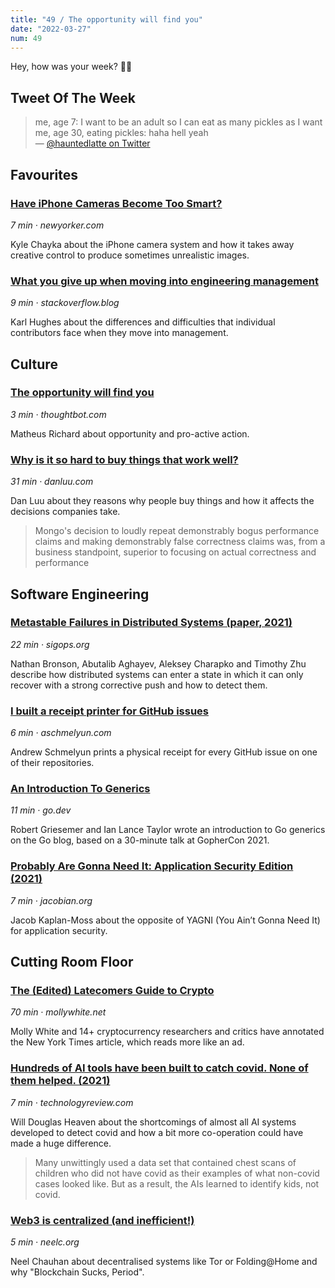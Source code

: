 ```yaml
---
title: "49 / The opportunity will find you"
date: "2022-03-27"
num: 49
---
```


Hey, how was your week? ✌🏻

## Tweet Of The Week

> me, age 7: I want to be an adult so I can eat as many pickles as I want  
> me, age 30, eating pickles: haha hell yeah  
> — [@hauntedlatte on Twitter](https://twitter.com/hauntedlatte/status/1440103105568206853)

## Favourites

### [Have iPhone Cameras Become Too Smart?](https://www.newyorker.com/culture/infinite-scroll/have-iphone-cameras-become-too-smart)

_7 min · newyorker.com_

Kyle Chayka about the iPhone camera system and how it takes away creative control to produce sometimes unrealistic images.

### [What you give up when moving into engineering management](https://stackoverflow.blog/2022/02/23/what-you-give-up-when-moving-into-engineering-management/)

_9 min · stackoverflow.blog_

Karl Hughes about the differences and difficulties that individual contributors face when they move into management.

## Culture

### [The opportunity will find you](https://thoughtbot.com/blog/the-opportunity-will-find-you)

_3 min · thoughtbot.com_

Matheus Richard about opportunity and pro-active action.

### [Why is it so hard to buy things that work well?](https://danluu.com/nothing-works/)

_31 min · danluu.com_

Dan Luu about they reasons why people buy things and how it affects the decisions companies take.

> Mongo's decision to loudly repeat demonstrably bogus performance claims and making demonstrably false correctness claims was, from a business standpoint, superior to focusing on actual correctness and performance

## Software Engineering

### [Metastable Failures in Distributed Systems (paper, 2021)](https://sigops.org/s/conferences/hotos/2021/papers/hotos21-s11-bronson.pdf)

_22 min · sigops.org_

Nathan Bronson, Abutalib Aghayev, Aleksey Charapko and Timothy Zhu describe how distributed systems can enter a state in which it can only recover with a strong corrective push and how to detect them.

### [I built a receipt printer for GitHub issues](https://aschmelyun.com/blog/i-built-a-receipt-printer-for-github-issues/)

_6 min · aschmelyun.com_

Andrew Schmelyun prints a physical receipt for every GitHub issue on one of their repositories.

### [An Introduction To Generics](https://go.dev/blog/intro-generics)

_11 min · go.dev_

Robert Griesemer and Ian Lance Taylor wrote an introduction to Go generics on the Go blog, based on a 30-minute talk at GopherCon 2021.

### [Probably Are Gonna Need It: Application Security Edition (2021)](https://jacobian.org/2021/jul/8/appsec-pagnis/)

_7 min · jacobian.org_

Jacob Kaplan-Moss about the opposite of YAGNI (You Ain’t Gonna Need It) for application security.

## Cutting Room Floor

### [The (Edited) Latecomers Guide to Crypto](https://www.mollywhite.net/annotations/latecomers-guide-to-crypto)

_70 min · mollywhite.net_

Molly White and 14+ cryptocurrency researchers and critics have annotated the New York Times article, which reads more like an ad.

### [Hundreds of AI tools have been built to catch covid. None of them helped. (2021)](https://www.technologyreview.com/2021/07/30/1030329/machine-learning-ai-failed-covid-hospital-diagnosis-pandemic)

_7 min · technologyreview.com_

Will Douglas Heaven about the shortcomings of almost all AI systems developed to detect covid and how a bit more co-operation could have made a huge difference.

> Many unwittingly used a data set that contained chest scans of children who did not have covid as their examples of what non-covid cases looked like. But as a result, the AIs learned to identify kids, not covid.

### [Web3 is centralized (and inefficient!)](https://www.neelc.org/posts/web3-centralized/)

_5 min · neelc.org_

Neel Chauhan about decentralised systems like Tor or Folding@Home and why "Blockchain Sucks, Period".
